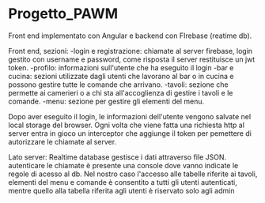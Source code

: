 # Progetto_PAWM

Front end implementato con Angular e backend con FIrebase (reatime db). 

Front end, sezioni: 
-login e registrazione: chiamate al server firebase, login gestito con username e password, come risposta il server restituisce un jwt token. 
-profilo: informazioni sull'utente che ha eseguito il login
-bar e cucina: sezioni utilizzate dagli utenti che lavorano al bar o in cucina e possono gestire tutte le comande che arrivano. 
-tavoli: sezione che permette ai camerieri o a chi sta all'accoglienza di gestire i tavoli e le comande.
-menu: sezione per gestire gli elementi del menu. 

Dopo aver eseguito il login, le informazioni dell'utente vengono salvate nel local storage del browser. 
Ogni volta che viene fatta una richiesta http al server entra in gioco un interceptor che aggiunge il token per pemettere di autorizzare le chiamate al server. 

Lato server: 
Realtime database gestisce i dati attraverso file JSON. autenticare le chiamate è presente una console dove vanno indicate le regole di acesso al db.
Nel nostro caso l'accesso alle tabelle riferite ai tavoli, elementi del menu e comande è consentito a tutti gli utenti autenticati, mentre quello alla tabella riferita agli utenti è riservato solo agli admin
